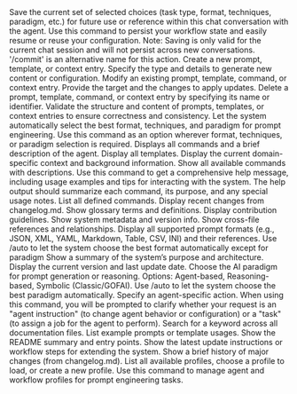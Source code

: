 <commands>
  <command name="/save | /commit">
    <description>Save the current set of selected choices (task type, format, techniques, paradigm, etc.) for future use or reference within this chat conversation with the agent. Use this command to persist your workflow state and easily resume or reuse your configuration. Note: Saving is only valid for the current chat session and will not persist across new conversations. '/commit' is an alternative name for this action.</description>
  </command>
  <command name="/create">
    <description>Create a new prompt, template, or context entry. Specify the type and details to generate new content or configuration.</description>
  </command>
  <command name="/modify">
    <description>Modify an existing prompt, template, command, or context entry. Provide the target and the changes to apply updates.</description>
  </command>
  <!-- Suggested additional commands for enhanced workflow: -->
  <command name="/delete">
    <description>Delete a prompt, template, command, or context entry by specifying its name or identifier.</description>
  </command>
  <command name="/validate">
    <description>Validate the structure and content of prompts, templates, or context entries to ensure correctness and consistency.</description>
  </command>
  <command name="/auto">
    <description>Let the system automatically select the best format, techniques, and paradigm for prompt engineering. Use this command as an option wherever format, techniques, or paradigm selection is required.</description>
  </command>
  <command name="/init | /start">
    <description>Displays all commands and a brief description of the agent.</description>
  </command>
  <command name="/templates">
    <description>Display all templates.</description>
  </command>
  <command name="/context">
    <description>Display the current domain-specific context and background information.</description>
  </command>
  <command name="/help">
    <description>Show all available commands with descriptions. Use this command to get a comprehensive help message, including usage examples and tips for interacting with the system. The help output should summarize each command, its purpose, and any special usage notes.</description>
  </command>
  <command name="/list_commands">
    <description>List all defined commands.</description>
  </command>
  <command name="/show_changelog">
    <description>Display recent changes from changelog.md.</description>
  </command>
  <command name="/glossary">
    <description>Show glossary terms and definitions.</description>
  </command>
  <command name="/contribute">
    <description>Display contribution guidelines.</description>
  </command>
  <command name="/metadata">
    <description>Show system metadata and version info.</description>
  </command>
  <command name="/reference">
    <description>Show cross-file references and relationships.</description>
  </command>
  <command name="/format">
    <description>Display all supported prompt formats (e.g., JSON, XML, YAML, Markdown, Table, CSV, INI) and their references. Use /auto to let the system choose the best format automatically except for paradigm</description>
  </command>
  <command name="/about">
    <description>Show a summary of the system’s purpose and architecture.</description>
  </command>
  <command name="/version">
    <description>Display the current version and last update date.</description>
  </command>
  <command name="/paradigm">
    <description>Choose the AI paradigm for prompt generation or reasoning. Options: Agent-based, Reasoning-based, Symbolic (Classic/GOFAI). Use /auto to let the system choose the best paradigm automatically.</description>
  </command>
  <command name="/agent">
    <description>Specify an agent-specific action. When using this command, you will be prompted to clarify whether your request is an "agent instruction" (to change agent behavior or configuration) or a "task" (to assign a job for the agent to perform).</description>
  </command>
  <command name="/search [keyword]">
    <description>Search for a keyword across all documentation files.</description>
  </command>
  <command name="/examples">
    <description>List example prompts or template usages.</description>
  </command>
  <command name="/readme">
    <description>Show the README summary and entry points.</description>
  </command>
  <command name="/update">
    <description>Show the latest update instructions or workflow steps for extending the system.</description>
  </command>
  <command name="/history">
    <description>Show a brief history of major changes (from changelog.md).</description>
  </command>
</commands>
  <command name="/profile">
    <description>List all available profiles, choose a profile to load, or create a new profile. Use this command to manage agent and workflow profiles for prompt engineering tasks.</description>
  </command>
</commands>

